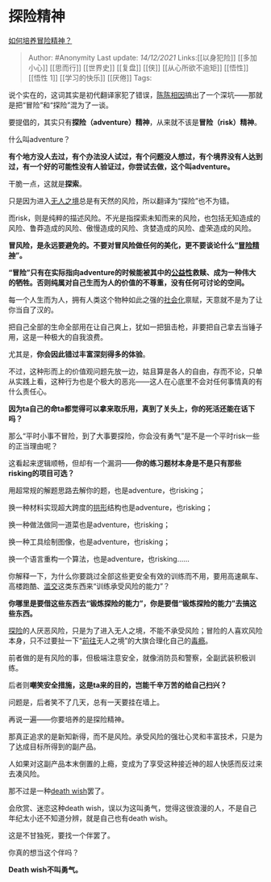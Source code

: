 # 探险精神
[如何培养冒险精神？](https://www.zhihu.com/question/23484943/answer/2267768704)

> Author: #Anonymity 
> Last update: *14/12/2021* 
> Links:[[以身犯险]] [[多加小心]] [[思而行]] [[世界史]] [[复盘]] [[侠]] [[从心所欲不逾矩]] [[悟性]] [[悟性 1]] [[学习的快乐]] [[厌倦]]
> Tags:   


说个实在的，这词其实是初代翻译家犯了错误，[陈陈相因](https://www.zhihu.com/search?q=%E9%99%88%E9%99%88%E7%9B%B8%E5%9B%A0&search_source=Entity&hybrid_search_source=Entity&hybrid_search_extra=%7B%22sourceType%22%3A%22answer%22%2C%22sourceId%22%3A2267768704%7D)搞出了一个深坑——那就是把“冒险”和“探险”混为了一谈。

要提倡的，其实只有**探险（adventure）精神**，从来就不该是**冒险（risk）精神**。

什么叫adventure？

**有个地方没人去过，有个办法没人试过，有个问题没人想过，有个境界没有人达到过，有一个好的可能性没有人验证过，你尝试去做，这个叫adventure。**

干脆一点，这就是**探索**。

只是因为进入[无人之境](https://www.zhihu.com/search?q=%E6%97%A0%E4%BA%BA%E4%B9%8B%E5%A2%83&search_source=Entity&hybrid_search_source=Entity&hybrid_search_extra=%7B%22sourceType%22%3A%22answer%22%2C%22sourceId%22%3A2267768704%7D)总是有天然的风险，所以翻译为“探险”也不为错。

而risk，则是纯粹的描述风险。不光是指探索未知而来的风险，也包括无知造成的风险、鲁莽造成的风险、傲慢造成的风险、贪婪造成的风险、虚荣造成的风险。

**冒风险，是永远要避免的。不要对冒风险做任何的美化，更不要谈论什么“[冒险精神](https://www.zhihu.com/search?q=%E5%86%92%E9%99%A9%E7%B2%BE%E7%A5%9E&search_source=Entity&hybrid_search_source=Entity&hybrid_search_extra=%7B%22sourceType%22%3A%22answer%22%2C%22sourceId%22%3A2267768704%7D)”。**

**“冒险”只有在实际指向adventure的时候能被其中的[公益性](https://www.zhihu.com/search?q=%E5%85%AC%E7%9B%8A%E6%80%A7&search_source=Entity&hybrid_search_source=Entity&hybrid_search_extra=%7B%22sourceType%22%3A%22answer%22%2C%22sourceId%22%3A2267768704%7D)救赎、成为一种伟大的牺牲。否则纯属对自己生而为人的价值的不尊重，没有任何可讨论的空间。**

每一个人生而为人，拥有人类这个物种如此之强的[社会化](https://www.zhihu.com/search?q=%E7%A4%BE%E4%BC%9A%E5%8C%96&search_source=Entity&hybrid_search_source=Entity&hybrid_search_extra=%7B%22sourceType%22%3A%22answer%22%2C%22sourceId%22%3A2267768704%7D)禀赋，天意就不是为了让你当自了汉的。

把自己全部的生命全部用在让自己爽上，犹如一把狙击枪，非要把自己拿去当锤子用，这是一种极大的自我浪费。

尤其是，**你会因此错过丰富深刻得多的体验**。

不过，这种形而上的价值观问题先放一边，姑且算是各人的自由，存而不论，只单从实践上看，这种行为也是个极大的恶兆——这人在心底里不会对任何事情真的有什么责任心。

**因为ta自己的命ta都觉得可以拿来取乐用，真到了关头上，你的死活还能在话下吗？**

  

那么“平时小事不冒险，到了大事要探险，你会没有勇气”是不是一个平时risk一些的正当理由呢？

这看起来逻辑顺畅，但却有一个漏洞——**你的练习题材本身是不是只有那些risking的项目可选？**

用超常规的解题思路去解你的题，也是adventure，也risking；

换一种材料实现超大跨度的[拱形](https://www.zhihu.com/search?q=%E6%8B%B1%E5%BD%A2&search_source=Entity&hybrid_search_source=Entity&hybrid_search_extra=%7B%22sourceType%22%3A%22answer%22%2C%22sourceId%22%3A2267768704%7D)结构也是adventure，也risking；

换一种做法做同一道菜也是adventure，也risking；

换一种工具绘制图像，也是adventure，也risking；

换一个语言重构一个算法，也是adventure，也risking……

你解释一下，为什么你要跳过全部这些更安全有效的训练而不用，要用高速飙车、高楼跑酷、[滥交](https://www.zhihu.com/search?q=%E6%BB%A5%E4%BA%A4&search_source=Entity&hybrid_search_source=Entity&hybrid_search_extra=%7B%22sourceType%22%3A%22answer%22%2C%22sourceId%22%3A2267768704%7D)这类东西来“训练承受风险的能力”？

**你哪里是要借这些东西去“锻炼探险的能力”，你是要借“锻炼探险的能力”去搞这些东西。**

[探险](https://www.zhihu.com/search?q=%E6%8E%A2%E9%99%A9&search_source=Entity&hybrid_search_source=Entity&hybrid_search_extra=%7B%22sourceType%22%3A%22answer%22%2C%22sourceId%22%3A2267768704%7D)的人厌恶风险，只是为了进入无人之境，不能不承受风险；冒险的人喜欢风险本身，只不过要扯一下“[前往](https://www.zhihu.com/search?q=%E5%89%8D%E5%BE%80&search_source=Entity&hybrid_search_source=Entity&hybrid_search_extra=%7B%22sourceType%22%3A%22answer%22%2C%22sourceId%22%3A2267768704%7D)无人之境”的大旗合理化自己的[毒瘾](https://www.zhihu.com/search?q=%E6%AF%92%E7%98%BE&search_source=Entity&hybrid_search_source=Entity&hybrid_search_extra=%7B%22sourceType%22%3A%22answer%22%2C%22sourceId%22%3A2267768704%7D)。

前者做的是有风险的事，但极端注意安全，就像消防员和警察，全副武装积极训练。

后者则**嘲笑安全措施，这是ta来的目的，岂能千辛万苦的给自己扫兴？**

问题是，后者笑不了几天，总有一天要挂在墙上。

  

再说一遍——你要培养的是探险精神。

那真正追求的是新知新得，而不是风险。承受风险的强壮心灵和丰富技术，只是为了达成目标所得到的副产品。

人如果对这副产品本末倒置的上瘾，变成为了享受这种接近神的超人快感而反过来去凑风险。

那不过是一种[death wish](https://www.zhihu.com/search?q=death+wish&search_source=Entity&hybrid_search_source=Entity&hybrid_search_extra=%7B%22sourceType%22%3A%22answer%22%2C%22sourceId%22%3A2267768704%7D)罢了。

会欣赏、迷恋这种death wish，误以为这叫勇气，觉得这很浪漫的人，不是自己年纪太小还不知道分辨，就是自己也有death wish。

这是不甘独死，要找一个伴罢了。

你真的想当这个伴吗？

**Death wish不叫勇气。**